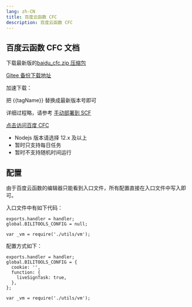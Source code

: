 ```yaml
---
lang: zh-CN
title: 百度云函数 CFC
description: 百度云函数 CFC
---
```


## 百度云函数 CFC 文档 <TestedVersion type="cfc" />

下载最新版的[baidu_cfc.zip 压缩包](https://github.com/catlair/BiliOutils/releases/latest)

[Gitee 备份下载地址](https://gitee.com/catlair/BiliOutils/releases/)

加速下载：
<MyLink :href="downloadUrl"></MyLink>

把 {{tagName}} 替换成最新版本号即可

详细过程略，请参考 [手动部署到 SCF](./action_scf.md)

[点击访问百度 CFC](https://cloud.baidu.com/product/cfc.html)

- Nodejs 版本请选择 12.x 及以上
- 暂时只支持每日任务
- 暂时不支持随机时间运行

## 配置

由于百度云函数的编辑器只能看到入口文件，所有配置直接在入口文件中写入即可。

入口文件中有如下代码：

```javascript{2}
exports.handler = handler;
global.BILITOOLS_CONFIG = null;

var _vm = require('./utils/vm');
```

配置方式如下：

```javascript{2-7}
exports.handler = handler;
global.BILITOOLS_CONFIG = {
  cookie: '',
  function: {
    liveSignTask: true,
  },
};

var _vm = require('./utils/vm');
```

<script setup>
import { storeToRefs } from 'pinia';
import { useReleasesStore } from '@stores/releases';

const { tagName } = storeToRefs(useReleasesStore());
const ghproxy = __GLOBAL_GHPROXY__
const downloadUrl = `https://${ghproxy}/https://github.com/catlair/BiliOutils/releases/download/${tagName.value}/baidu_cfc.zip`
</script>
